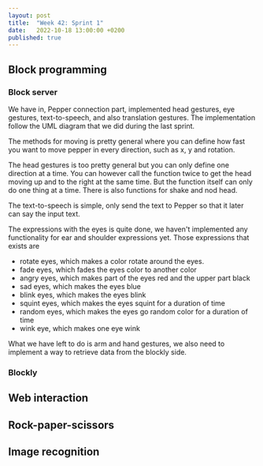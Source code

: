 ```yaml
---
layout: post
title:  "Week 42: Sprint 1"
date:   2022-10-18 13:00:00 +0200
published: true
---
```



## Block programming
### Block server
We have in, Pepper connection part, implemented head gestures, eye gestures, text-to-speech, and also translation gestures. The implementation follow the UML diagram that we did during the last sprint. 

The methods for moving is pretty general where you can define how fast you want to move pepper in every direction, such as x, y and rotation. 

The head gestures is too pretty general but you can only define one direction at a time. You can however call the function twice to get the head moving up and to the right at the same time. But the function itself can only do one thing at a time. There is also functions for shake and nod head.

The text-to-speech is simple, only send the text to Pepper so that it later can say the input text.

The expressions with the eyes is quite done, we haven't implemented any functionality for ear and shoulder expressions yet. Those expressions that exists are 
- rotate eyes, which makes a color rotate around the eyes.
- fade eyes, which fades the eyes color to another color
- angry eyes, which makes part of the eyes red and the upper part black
- sad eyes, which makes the eyes blue
- blink eyes, which makes the eyes blink
- squint eyes, which makes the eyes squint for a duration of time
- random eyes, which makes the eyes go random color for a duration of time
- wink eye, which makes one eye wink

What we have left to do is arm and hand gestures, we also need to implement a way to retrieve data from the blockly side.

### Blockly

## Web interaction

## Rock-paper-scissors


## Image recognition
